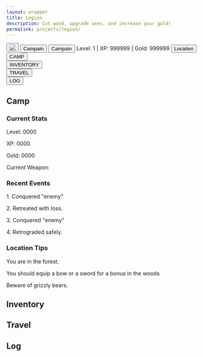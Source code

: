 ```yaml
---
layout: wrapper
title: Legion
description: Cut wood, upgrade axes, and increase your gold!
permalink: projects/legion/
---
```



<link rel="stylesheet" type="text/css" href="{{ site.url }}/assets/css/legion.css">
<!--
<section id="accMenu">
	<h3>Account Menu</h3>
</section>
<div id="News">
    <h4>News</h4>
</div>
-->

<section id="legionHeader">
    <div class="leagionHeaderHeader"></div>
    <button class="legionButton" id="imgButton">
    <img src='{{site.url}}/assets/img/legion/sword.png'>
    </button>
    <button class="legionButton" id="camButton">Campain</button>
    <button class="legionButton" id="camButton2">Campain</button>
    <span id="stats">Level: 1 | XP: 999999 | Gold: 999999</span>
    <button class="legionButton" id="locButton">Location</button>
    <div class="legionHeaderFooter"></div>
</section>
<section id="navBlocks">
    <div class="navBlock">
        <button>CAMP</button>
    </div>
    <div class="navBlock">
        <button>INVENTORY</button>
    </div>
    <div class="navBlock">
        <button>TRAVEL</button>
    </div>
    <div class="navBlock">
        <button>LOG</button>
    </div>
</section>
<div id="moreInfoContainer">
<section class="moreInfo" id="camp">
    <h2>Camp</h2>
    <section class="moreInfoSection" id="currentStats">
        <h3>Current Stats</h3>
        <p>Level: <span class="level">0000</span></p>
        <p>XP: <span class="xp">0000</span></p>
        <p>Gold: <span class="gold">0000</span></p>
        <p>Current Weapon: <span class="weapon"></span></p>
    </section>
    <section class="moreInfoSection" id="recentEvents">
        <h3>Recent Events</h3>
        <p>1. Conquered "enemy"</p>
        <p>2. Retreated with loss.</p>
        <p>3. Conquered "enemy"</p>
        <p>4. Retrograded safely.</p>
    </section>
        <section class="moreInfoSection" id="locationTips">
        <h3><span class="location">Location</span> Tips</h3>
        <p>You are in the forest.</p>
        <p>You should equip a bow or a sword for a bonus in the <span class="location">woods</span></p>
        <p>Beware of grizzly bears.</p>
    </section>
</section>
<section class="moreInfo" id="inventory">
    <h2>Inventory</h2>
</section>

<section class="moreInfo" id="travel">
    <h2>Travel</h2>
</section>

<section class="moreInfo" id="log">
    <h2>Log</h2>
    <ul id="logUL">
    </ul>
    
</section>
</div>
<script src='{{site.url}}/assets/js/legion/legionMain.js'>

